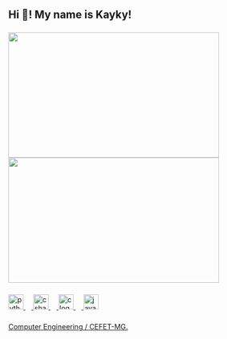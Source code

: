 <h2 align="left">Hi 👋! My name is Kayky!</h2>

###

  <div>
     <a href="https://github.com/kaykypraxedes">
     <img height="250" width="420" src="https://github-readme-stats.vercel.app/api/top-langs/?username=kaykypraxedes&layout=compact&theme=radical"/>
     <img height="250" width="420" src="https://github-readme-stats.vercel.app/api?username=kaykypraxedes&theme=radical&show_icons=true"/>
  </div>

###

<div align="left">
  <img src="https://cdn.jsdelivr.net/gh/devicons/devicon/icons/python/python-original.svg" height="30" alt="python logo"  />
  <img width="12" />
  <img src="https://cdn.jsdelivr.net/gh/devicons/devicon/icons/csharp/csharp-original.svg" height="30" alt="csharp logo"  />
  <img width="12" />
  <img src="https://cdn.jsdelivr.net/gh/devicons/devicon/icons/c/c-original.svg" height="30" alt="c logo"  />
  <img width="12" />
  <img src="https://cdn.jsdelivr.net/gh/devicons/devicon/icons/java/java-original.svg" height="30" alt="java logo"  />
</div>

###

<p align="left">Computer Engineering / CEFET-MG.</p>

###
